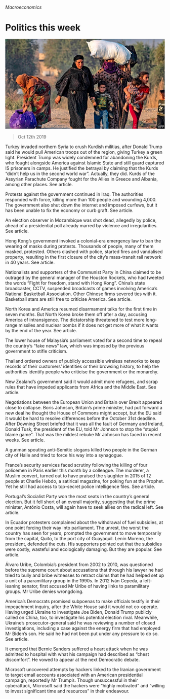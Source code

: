 ###### Macroeconomics

# Politics this week 

![image](images/20191012_WWP001_0.jpg) 

> Oct 12th 2019 

Turkey invaded northern Syria to crush Kurdish militias, after Donald Trump said he would pull American troops out of the region, giving Turkey a green light. President Trump was widely condemned for abandoning the Kurds, who fought alongside America against Islamic State and still guard captured IS prisoners in camps. He justified the betrayal by claiming that the Kurds “didn’t help us in the second world war”. Actually, they did. Kurds of the Assyrian Parachute Company fought for the Allies in Greece and Albania, among other places. See article. 

Protests against the government continued in Iraq. The authorities responded with force, killing more than 100 people and wounding 4,000. The government also shut down the internet and imposed curfews, but it has been unable to fix the economy or curb graft. See article. 

An election observer in Mozambique was shot dead, allegedly by police, ahead of a presidential poll already marred by violence and irregularities. See article. 

Hong Kong’s government invoked a colonial-era emergency law to ban the wearing of masks during protests. Thousands of people, many of them masked, protested. Others clashed with police, started fires and vandalised property, resulting in the first closure of the city’s mass-transit rail network in 40 years. See article. 

Nationalists and supporters of the Communist Party in China claimed to be outraged by the general manager of the Houston Rockets, who had tweeted the words “Fight for freedom, stand with Hong Kong”. China’s state broadcaster, CCTV, suspended broadcasts of games involving America’s National Basketball Association. Other Chinese firms severed ties with it. Basketball stars are still free to criticise America. See article. 

North Korea and America resumed disarmament talks for the first time in seven months. But North Korea broke them off after a day, accusing America of intransigence. The dictatorship threatened to test more long-range missiles and nuclear bombs if it does not get more of what it wants by the end of the year. See article. 

The lower house of Malaysia’s parliament voted for a second time to repeal the country’s “fake news” law, which was imposed by the previous government to stifle criticism. 

Thailand ordered owners of publicly accessible wireless networks to keep records of their customers’ identities or their browsing history, to help the authorities identify people who criticise the government or the monarchy. 

New Zealand’s government said it would admit more refugees, and scrap rules that have impeded applicants from Africa and the Middle East. See article. 

Negotiations between the European Union and Britain over Brexit appeared close to collapse. Boris Johnson, Britain’s prime minister, had put forward a new deal he thought the House of Commons might accept, but the EU said it would be hard to resolve differences before the October 31st deadline. After Downing Street briefed that it was all the fault of Germany and Ireland, Donald Tusk, the president of the EU, told Mr Johnson to stop the “stupid blame game”. That was the mildest rebuke Mr Johnson has faced in recent weeks. See article. 

A gunman spouting anti-Semitic slogans killed two people in the German city of Halle and tried to force his way into a synagogue. 

France’s security services faced scrutiny following the killing of four policemen in Paris earlier this month by a colleague. The murderer, a Muslim convert, turned out to have praised the slaughter in 2015 of 12 people at Charlie Hebdo, a satirical magazine, for poking fun at the Prophet. Yet he still had access to top-secret police intelligence files. See article. 

Portugal’s Socialist Party won the most seats in the country’s general election. But it fell short of an overall majority, suggesting that the prime minister, António Costa, will again have to seek allies on the radical left. See article. 

In Ecuador protesters complained about the withdrawal of fuel subsidies, at one point forcing their way into parliament. The unrest, the worst the country has seen for years, prompted the government to move temporarily from the capital, Quito, to the port city of Guayaquil. Lenín Moreno, the president, defended the cuts. His supporters pointed out that the subsidies were costly, wasteful and ecologically damaging. But they are popular. See article. 

Álvaro Uribe, Colombia’s president from 2002 to 2010, was questioned before the supreme court about accusations that through his lawyer he had tried to bully and bribe witnesses to retract claims that he had helped set up a unit of a paramilitary group in the 1990s. In 2012 Iván Cepeda, a left-leaning senator, first accused Mr Uribe of having links to paramilitary groups. Mr Uribe denies wrongdoing. 

America’s Democrats promised subpoenas to make officials testify in their impeachment inquiry, after the White House said it would not co-operate. Having urged Ukraine to investigate Joe Biden, Donald Trump publicly called on China, too, to investigate his potential election rival. Meanwhile, Ukraine’s prosecutor-general said he was reviewing a number of closed investigations, including a case against the energy firm that had employed Mr Biden’s son. He said he had not been put under any pressure to do so. See article. 

It emerged that Bernie Sanders suffered a heart attack when he was admitted to hospital with what his campaign had described as “chest discomfort”. He vowed to appear at the next Democratic debate. 

Microsoft uncovered attempts by hackers linked to the Iranian government to target email accounts associated with an American presidential campaign, reportedly Mr Trump’s. Though unsuccessful in their cyberattack, Microsoft said the hackers were “highly motivated” and “willing to invest significant time and resources” in their endeavour. 


